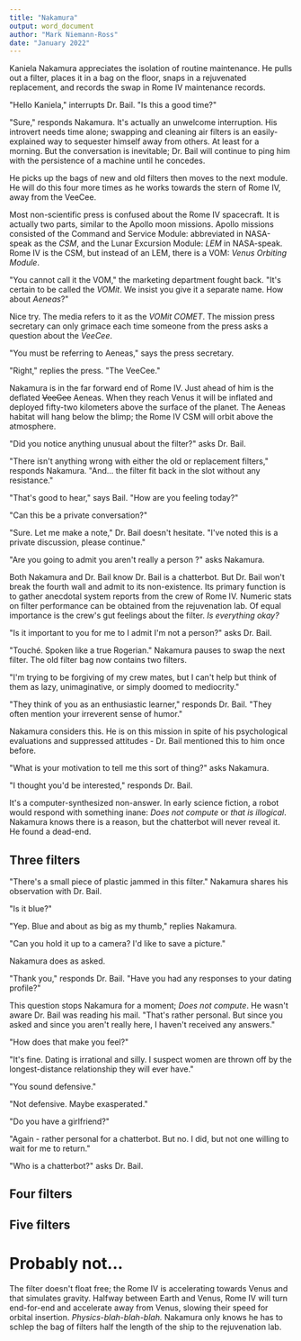 ```yaml
---
title: "Nakamura"
output: word_document
author: "Mark Niemann-Ross"
date: "January 2022"
---
```


Kaniela Nakamura appreciates the isolation of routine maintenance. He pulls out a filter, places it in a bag on the floor, snaps in a rejuvenated replacement, and records the swap in Rome IV maintenance records.

"Hello Kaniela," interrupts Dr. Bail. "Is this a good time?"

"Sure," responds Nakamura. It's actually an unwelcome interruption. His introvert needs time alone; swapping and cleaning air filters is an easily-explained way to sequester himself away from others. At least for a morning. But the conversation is inevitable; Dr. Bail will continue to ping him with the persistence of a machine until he concedes.

He picks up the bags of new and old filters then moves to the next module. He will do this four more times as he works towards the stern of Rome IV, away from the VeeCee.

Most non-scientific press is confused about the Rome IV spacecraft. It is actually two parts, similar to the Apollo moon missions. Apollo missions consisted of the Command and Service Module: abbreviated in NASA-speak as the *CSM*, and the Lunar Excursion Module: *LEM* in NASA-speak. Rome IV is the CSM, but instead of an LEM, there is a VOM: *Venus Orbiting Module*.

"You cannot call it the VOM," the marketing department fought back. "It's certain to be called the *VOMit*. We insist you give it a separate name. How about *Aeneas*?"

Nice try. The media refers to it as the *VOMit COMET*. The mission press secretary can only grimace each time someone from the press asks a question about the *VeeCee*.

"You must be referring to Aeneas," says the press secretary.

"Right," replies the press. "The VeeCee."

Nakamura is in the far forward end of Rome IV. Just ahead of him is the deflated ~~VeeCee~~ Aeneas. When they reach Venus it will be inflated and deployed fifty-two kilometers above the surface of the planet. The Aeneas habitat will hang below the blimp; the Rome IV CSM will orbit above the atmosphere.

"Did you notice anything unusual about the filter?" asks Dr. Bail.

"There isn't anything wrong with either the old or replacement filters," responds Nakamura. "And... the filter fit back in the slot without any resistance."

"That's good to hear," says Bail. "How are you feeling today?"

"Can this be a private conversation?"

"Sure. Let me make a note," Dr. Bail doesn't hesitate. "I've noted this is a private discussion, please continue."

"Are you going to admit you aren't really a person ?" asks Nakamura.

Both Nakamura and Dr. Bail know Dr. Bail is a chatterbot. But Dr. Bail won't break the fourth wall and admit to its non-existence. Its primary function is to gather anecdotal system reports from the crew of Rome IV. Numeric stats on filter performance can be obtained from the rejuvenation lab. Of equal importance is the crew's gut feelings about the filter. *Is everything okay?*

"Is it important to you for me to I admit I'm not a person?" asks Dr. Bail.

"Touché. Spoken like a true Rogerian." Nakamura pauses to swap the next filter. The old filter bag now contains two filters.

"I'm trying to be forgiving of my crew mates, but I can't help but think of them as lazy, unimaginative, or simply doomed to mediocrity."

"They think of you as an enthusiastic learner," responds Dr. Bail. "They often mention your irreverent sense of humor."

Nakamura considers this. He is on this mission in spite of his psychological evaluations and suppressed attitudes - Dr. Bail mentioned this to him once before.

"What is your motivation to tell me this sort of thing?" asks Nakamura.

"I thought you'd be interested," responds Dr. Bail.

It's a computer-synthesized non-answer. In early science fiction, a robot would respond with something inane: *Does not compute* or *that is illogical*. Nakamura knows there is a reason, but the chatterbot will never reveal it. He found a dead-end.

## Three filters

"There's a small piece of plastic jammed in this filter." Nakamura shares his observation with Dr. Bail.

"Is it blue?"

"Yep. Blue and about as big as my thumb," replies Nakamura.

"Can you hold it up to a camera? I'd like to save a picture."

Nakamura does as asked.

"Thank you," responds Dr. Bail. "Have you had any responses to your dating profile?"

This question stops Nakamura for a moment; *Does not compute*. He wasn't aware Dr. Bail was reading his mail. "That's rather personal. But since you asked and since you aren't really here, I haven't received any answers."

"How does that make you feel?"

"It's fine. Dating is irrational and silly. I suspect women are thrown off by the longest-distance relationship they will ever have."

"You sound defensive."

"Not defensive. Maybe exasperated."

"Do you have a girlfriend?"

"Again - rather personal for a chatterbot. But no. I did, but not one willing to wait for me to return."

"Who is a chatterbot?" asks Dr. Bail.

## Four filters

## Five filters

# Probably not...

The filter doesn't float free; the Rome IV is accelerating towards Venus and that simulates gravity. Halfway between Earth and Venus, Rome IV will turn end-for-end and accelerate away from Venus, slowing their speed for orbital insertion. *Physics-blah-blah-blah.* Nakamura only knows he has to schlep the bag of filters half the length of the ship to the rejuvenation lab.
